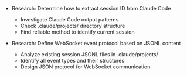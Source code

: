 
- Research: Determine how to extract session ID from Claude Code
    - Investigate Claude Code output patterns
    - Check .claude/projects/ directory structure
    - Find reliable method to identify current session

- Research: Define WebSocket event protocol based on JSONL content
    - Analyze existing session JSONL files in .claude/projects/
    - Identify all event types and their structures
    - Design JSON protocol for WebSocket communication